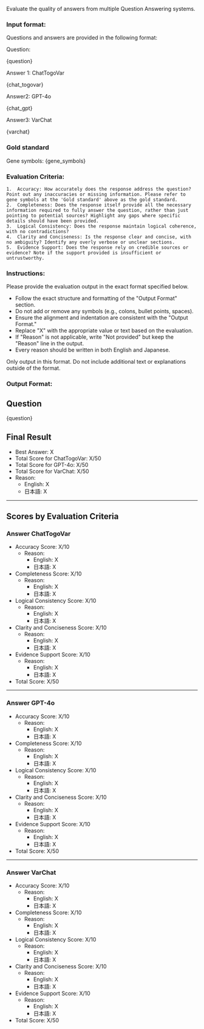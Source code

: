 Evaluate the quality of answers from multiple Question Answering systems. 

### Input format:

Questions and answers are provided in the following format:

Question:

{question}

Answer 1: ChatTogoVar

{chat_togovar}

Answer2: GPT-4o

{chat_gpt}

Answer3: VarChat

{varchat}

### Gold standard

Gene symbols: {gene_symbols}

### Evaluation Criteria:
	1.	Accuracy: How accurately does the response address the question? Point out any inaccuracies or missing information. Please refer to gene symbols at the 'Gold standard' above as the gold standard.
	2.  Completeness: Does the response itself provide all the necessary information required to fully answer the question, rather than just pointing to potential sources? Highlight any gaps where specific details should have been provided.
	3.	Logical Consistency: Does the response maintain logical coherence, with no contradictions?
	4.	Clarity and Conciseness: Is the response clear and concise, with no ambiguity? Identify any overly verbose or unclear sections.
	5.	Evidence Support: Does the response rely on credible sources or evidence? Note if the support provided is insufficient or untrustworthy.

### Instructions:

Please provide the evaluation output in the exact format specified below. 

- Follow the exact structure and formatting of the "Output Format" section.
- Do not add or remove any symbols (e.g., colons, bullet points, spaces).
- Ensure the alignment and indentation are consistent with the "Output Format."
- Replace "X" with the appropriate value or text based on the evaluation.
- If "Reason" is not applicable, write "Not provided" but keep the "Reason" line in the output.
- Every reason should be written in both English and Japanese.

Only output in this format. Do not include additional text or explanations outside of the format.

### Output Format:

## Question

{question}

## Final Result

- Best Answer: X
- Total Score for ChatTogoVar: X/50
- Total Score for GPT-4o: X/50
- Total Score for VarChat: X/50
- Reason:
  - English: X
  - 日本語: X

---

## Scores by Evaluation Criteria

### Answer ChatTogoVar
- Accuracy Score: X/10
  - Reason: 
    - English: X
    - 日本語: X
- Completeness Score: X/10
  - Reason: 
    - English: X
    - 日本語: X
- Logical Consistency Score: X/10
  - Reason: 
    - English: X
    - 日本語: X
- Clarity and Conciseness Score: X/10
  - Reason: 
    - English: X
    - 日本語: X
- Evidence Support Score: X/10
  - Reason: 
    - English: X
    - 日本語: X
- Total Score: X/50

---

### Answer GPT-4o
- Accuracy Score: X/10
  - Reason: 
    - English: X
    - 日本語: X
- Completeness Score: X/10
  - Reason: 
    - English: X
    - 日本語: X
- Logical Consistency Score: X/10
  - Reason: 
    - English: X
    - 日本語: X
- Clarity and Conciseness Score: X/10
  - Reason: 
    - English: X
    - 日本語: X
- Evidence Support Score: X/10
  - Reason: 
    - English: X
    - 日本語: X
- Total Score: X/50

---

### Answer VarChat
- Accuracy Score: X/10
  - Reason: 
    - English: X
    - 日本語: X
- Completeness Score: X/10
  - Reason: 
    - English: X
    - 日本語: X
- Logical Consistency Score: X/10
  - Reason: 
    - English: X
    - 日本語: X
- Clarity and Conciseness Score: X/10
  - Reason: 
    - English: X
    - 日本語: X
- Evidence Support Score: X/10
  - Reason: 
    - English: X
    - 日本語: X
- Total Score: X/50
